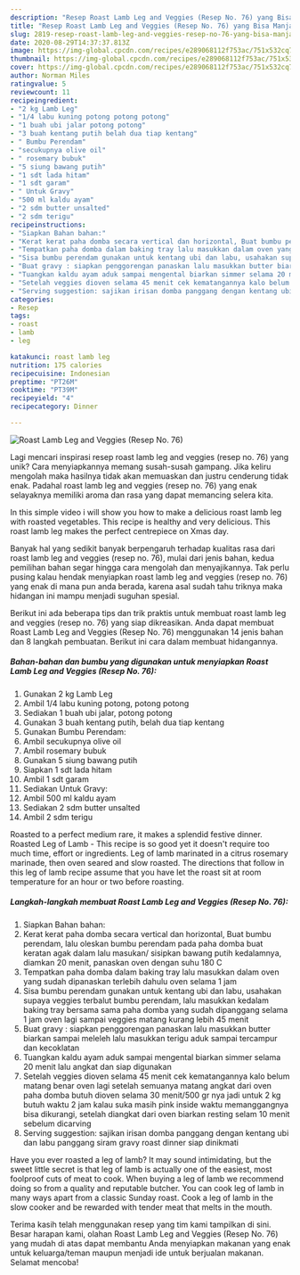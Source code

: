 ```yaml
---
description: "Resep Roast Lamb Leg and Veggies (Resep No. 76) yang Bisa Manjain Lidah"
title: "Resep Roast Lamb Leg and Veggies (Resep No. 76) yang Bisa Manjain Lidah"
slug: 2819-resep-roast-lamb-leg-and-veggies-resep-no-76-yang-bisa-manjain-lidah
date: 2020-08-29T14:37:37.813Z
image: https://img-global.cpcdn.com/recipes/e289068112f753ac/751x532cq70/roast-lamb-leg-and-veggies-resep-no-76-foto-resep-utama.jpg
thumbnail: https://img-global.cpcdn.com/recipes/e289068112f753ac/751x532cq70/roast-lamb-leg-and-veggies-resep-no-76-foto-resep-utama.jpg
cover: https://img-global.cpcdn.com/recipes/e289068112f753ac/751x532cq70/roast-lamb-leg-and-veggies-resep-no-76-foto-resep-utama.jpg
author: Norman Miles
ratingvalue: 5
reviewcount: 11
recipeingredient:
- "2 kg Lamb Leg"
- "1/4 labu kuning potong potong potong"
- "1 buah ubi jalar potong potong"
- "3 buah kentang putih belah dua tiap kentang"
- " Bumbu Perendam"
- "secukupnya olive oil"
- " rosemary bubuk"
- "5 siung bawang putih"
- "1 sdt lada hitam"
- "1 sdt garam"
- " Untuk Gravy"
- "500 ml kaldu ayam"
- "2 sdm butter unsalted"
- "2 sdm terigu"
recipeinstructions:
- "Siapkan Bahan bahan:"
- "Kerat kerat paha domba secara vertical dan horizontal, Buat bumbu perendam, lalu oleskan bumbu perendam pada paha domba buat keratan agak dalam lalu masukan/ sisipkan bawang putih kedalamnya, diamkan 20 menit, panaskan oven dengan suhu 180 C"
- "Tempatkan paha domba dalam baking tray lalu masukkan dalam oven yang sudah dipanaskan terlebih dahulu oven selama 1 jam"
- "Sisa bumbu perendam gunakan untuk kentang ubi dan labu, usahakan supaya veggies terbalut bumbu perendam, lalu masukkan kedalam baking tray bersama sama paha domba yang sudah dipanggang selama 1 jam oven lagi sampai veggies matang kurang lebih 45 menit"
- "Buat gravy : siapkan penggorengan panaskan lalu masukkan butter biarkan sampai meleleh lalu masukkan terigu aduk sampai tercampur dan kecoklatan"
- "Tuangkan kaldu ayam aduk sampai mengental biarkan simmer selama 20 menit lalu angkat dan siap digunakan"
- "Setelah veggies dioven selama 45 menit cek kematangannya kalo belum matang benar oven lagi setelah semuanya matang angkat dari oven paha domba butuh dioven selama 30 menit/500 gr nya jadi untuk 2 kg butuh waktu 2 jam kalau suka masih pink inside waktu memanggangnya bisa dikurangi, setelah diangkat dari oven biarkan resting selam 10 menit sebelum dicarving"
- "Serving suggestion: sajikan irisan domba panggang dengan kentang ubi dan labu panggang siram gravy roast dinner siap dinikmati"
categories:
- Resep
tags:
- roast
- lamb
- leg

katakunci: roast lamb leg 
nutrition: 175 calories
recipecuisine: Indonesian
preptime: "PT26M"
cooktime: "PT39M"
recipeyield: "4"
recipecategory: Dinner

---
```



![Roast Lamb Leg and Veggies (Resep No. 76)](https://img-global.cpcdn.com/recipes/e289068112f753ac/751x532cq70/roast-lamb-leg-and-veggies-resep-no-76-foto-resep-utama.jpg)

Lagi mencari inspirasi resep roast lamb leg and veggies (resep no. 76) yang unik? Cara menyiapkannya memang susah-susah gampang. Jika keliru mengolah maka hasilnya tidak akan memuaskan dan justru cenderung tidak enak. Padahal roast lamb leg and veggies (resep no. 76) yang enak selayaknya memiliki aroma dan rasa yang dapat memancing selera kita.

In this simple video i will show you how to make a delicious roast lamb leg with roasted vegetables. This recipe is healthy and very delicious. This roast lamb leg makes the perfect centrepiece on Xmas day.

Banyak hal yang sedikit banyak berpengaruh terhadap kualitas rasa dari roast lamb leg and veggies (resep no. 76), mulai dari jenis bahan, kedua pemilihan bahan segar hingga cara mengolah dan menyajikannya. Tak perlu pusing kalau hendak menyiapkan roast lamb leg and veggies (resep no. 76) yang enak di mana pun anda berada, karena asal sudah tahu triknya maka hidangan ini mampu menjadi suguhan spesial.


Berikut ini ada beberapa tips dan trik praktis untuk membuat roast lamb leg and veggies (resep no. 76) yang siap dikreasikan. Anda dapat membuat Roast Lamb Leg and Veggies (Resep No. 76) menggunakan 14 jenis bahan dan 8 langkah pembuatan. Berikut ini cara dalam membuat hidangannya.

<!--inarticleads1-->

##### Bahan-bahan dan bumbu yang digunakan untuk menyiapkan Roast Lamb Leg and Veggies (Resep No. 76):

1. Gunakan 2 kg Lamb Leg
1. Ambil 1/4 labu kuning potong, potong potong
1. Sediakan 1 buah ubi jalar, potong potong
1. Gunakan 3 buah kentang putih, belah dua tiap kentang
1. Gunakan  Bumbu Perendam:
1. Ambil secukupnya olive oil
1. Ambil  rosemary bubuk
1. Gunakan 5 siung bawang putih
1. Siapkan 1 sdt lada hitam
1. Ambil 1 sdt garam
1. Sediakan  Untuk Gravy:
1. Ambil 500 ml kaldu ayam
1. Sediakan 2 sdm butter unsalted
1. Ambil 2 sdm terigu


Roasted to a perfect medium rare, it makes a splendid festive dinner. Roasted Leg of Lamb - This recipe is so good yet it doesn&#39;t require too much time, effort or ingredients. Leg of lamb marinated in a citrus rosemary marinade, then oven seared and slow roasted. The directions that follow in this leg of lamb recipe assume that you have let the roast sit at room temperature for an hour or two before roasting. 

<!--inarticleads2-->

##### Langkah-langkah membuat Roast Lamb Leg and Veggies (Resep No. 76):

1. Siapkan Bahan bahan:
1. Kerat kerat paha domba secara vertical dan horizontal, Buat bumbu perendam, lalu oleskan bumbu perendam pada paha domba buat keratan agak dalam lalu masukan/ sisipkan bawang putih kedalamnya, diamkan 20 menit, panaskan oven dengan suhu 180 C
1. Tempatkan paha domba dalam baking tray lalu masukkan dalam oven yang sudah dipanaskan terlebih dahulu oven selama 1 jam
1. Sisa bumbu perendam gunakan untuk kentang ubi dan labu, usahakan supaya veggies terbalut bumbu perendam, lalu masukkan kedalam baking tray bersama sama paha domba yang sudah dipanggang selama 1 jam oven lagi sampai veggies matang kurang lebih 45 menit
1. Buat gravy : siapkan penggorengan panaskan lalu masukkan butter biarkan sampai meleleh lalu masukkan terigu aduk sampai tercampur dan kecoklatan
1. Tuangkan kaldu ayam aduk sampai mengental biarkan simmer selama 20 menit lalu angkat dan siap digunakan
1. Setelah veggies dioven selama 45 menit cek kematangannya kalo belum matang benar oven lagi setelah semuanya matang angkat dari oven paha domba butuh dioven selama 30 menit/500 gr nya jadi untuk 2 kg butuh waktu 2 jam kalau suka masih pink inside waktu memanggangnya bisa dikurangi, setelah diangkat dari oven biarkan resting selam 10 menit sebelum dicarving
1. Serving suggestion: sajikan irisan domba panggang dengan kentang ubi dan labu panggang siram gravy roast dinner siap dinikmati


Have you ever roasted a leg of lamb? It may sound intimidating, but the sweet little secret is that leg of lamb is actually one of the easiest, most foolproof cuts of meat to cook. When buying a leg of lamb we recommend doing so from a quality and reputable butcher. You can cook leg of lamb in many ways apart from a classic Sunday roast. Cook a leg of lamb in the slow cooker and be rewarded with tender meat that melts in the mouth. 

Terima kasih telah menggunakan resep yang tim kami tampilkan di sini. Besar harapan kami, olahan Roast Lamb Leg and Veggies (Resep No. 76) yang mudah di atas dapat membantu Anda menyiapkan makanan yang enak untuk keluarga/teman maupun menjadi ide untuk berjualan makanan. Selamat mencoba!
